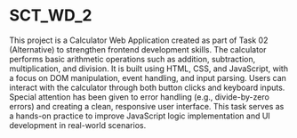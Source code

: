 # SCT_WD_2

This project is a Calculator Web Application created as part of Task 02 (Alternative) to strengthen frontend development skills. The calculator performs basic arithmetic operations such as addition, subtraction, multiplication, and division. It is built using HTML, CSS, and JavaScript, with a focus on DOM manipulation, event handling, and input parsing. Users can interact with the calculator through both button clicks and keyboard inputs. Special attention has been given to error handling (e.g., divide-by-zero errors) and creating a clean, responsive user interface. This task serves as a hands-on practice to improve JavaScript logic implementation and UI development in real-world scenarios.

